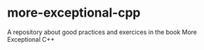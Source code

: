 # more-exceptional-cpp
A repository about good practices and exercices in the book More Exceptional C++
